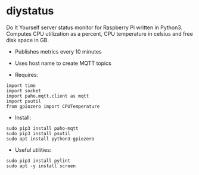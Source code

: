 # diystatus
Do It Yourself server status monitor for Raspberry Pi written in Python3. Computes CPU utilization as a percent, CPU temperature in celsius and free disk space in GB. 
- Publishes metrics every 10 minutes
- Uses host name to create MQTT topics

- Requires:
```
import time
import socket
import paho.mqtt.client as mqtt
import psutil
from gpiozero import CPUTemperature
```

- Install:
```
sudo pip3 install paho-mqtt
sudo pip3 install psutil
sudo apt install python3-gpiozero
```

- Useful utilities:
```
sudo pip3 install pylint
sudo apt -y install screen
```

